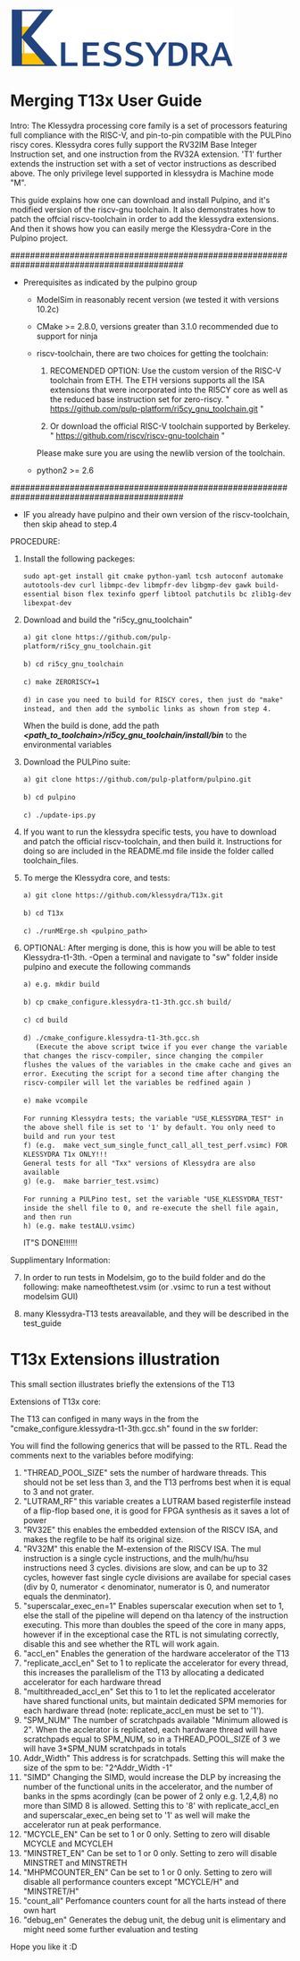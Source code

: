 <img src="/Logo/Klessydra_Logo.png" width="400">

# Merging T13x User Guide

Intro: The Klessydra processing core family is a set of processors featuring full compliance with the RISC-V, and pin-to-pin compatible with the PULPino riscy cores. Klessydra cores fully support the RV32IM Base Integer Instruction set, and one instruction from the RV32A extension. 'T1' further extends the instruction set with a set of vector instructions as described above. The only privilege level supported in klessydra is Machine mode "M".

This guide explains how one can download and install Pulpino, and it's 
modified version of the riscv-gnu toolchain. It also demonstrates
how to patch the offcial riscv-toolchain in order to add the klessydra 
extensions. And then it shows how you can easily merge the Klessydra-Core 
in the Pulpino project.

###########################################################################################
- Prerequisites as indicated by the pulpino group
	- ModelSim in reasonably recent version (we tested it with versions 10.2c)
	- CMake >= 2.8.0, versions greater than 3.1.0 recommended due to support for ninja
	- riscv-toolchain, there are two choices for getting the toolchain: 

  		1) RECOMENDED OPTION: Use the custom version of the RISC-V toolchain from ETH. 
  		The ETH versions supports all the ISA extensions that were incorporated 
	  	into the RI5CY core as well as the reduced base instruction set for zero-riscy.
	        " https://github.com/pulp-platform/ri5cy_gnu_toolchain.git "

		2) Or download the official RISC-V toolchain supported by Berkeley.
 	       	" https://github.com/riscv/riscv-gnu-toolchain "


	  	Please make sure you are using the newlib version of the toolchain.
	- python2 >= 2.6
	
###########################################################################################

- IF you already have pulpino and their own version of the riscv-toolchain, then skip ahead to step.4


PROCEDURE:
1.	Install the following packeges:
		
		sudo apt-get install git cmake python-yaml tcsh autoconf automake autotools-dev curl libmpc-dev libmpfr-dev libgmp-dev gawk build-essential bison flex texinfo gperf libtool patchutils bc zlib1g-dev libexpat-dev

2.	Download and build the "ri5cy_gnu_toolchain"

		a) git clone https://github.com/pulp-platform/ri5cy_gnu_toolchain.git
		
		b) cd ri5cy_gnu_toolchain
		
		c) make ZERORISCY=1

		d) in case you need to build for RISCY cores, then just do "make" instead, and then add the symbolic links as shown from step 4.
		
	When the build is done, add the path **_<path_to_toolchain>/ri5cy_gnu_toolchain/install/bin_** to the environmental variables

3.	Download the PULPino suite:

		a) git clone https://github.com/pulp-platform/pulpino.git
		
		b) cd pulpino
		
		c) ./update-ips.py	


4.	If you want to run the klessydra specific tests, you have to download and patch the official riscv-toolchain, and then build it. Instructions for doing so are included in the README.md file
	inside the folder called toolchain_files.

5.	To merge the Klessydra core, and tests:

		a) git clone https://github.com/klessydra/T13x.git
		
		b) cd T13x
		
		c) ./runMErge.sh <pulpino_path>

6.	OPTIONAL: After merging is done, this is how you will be able to test Klessydra-t1-3th.
		-Open a terminal and navigate to "sw" folder inside pulpino and execute the following commands

		a) e.g. mkdir build
		
		b) cp cmake_configure.klessydra-t1-3th.gcc.sh build/
		
		c) cd build
		
		d) ./cmake_configure.klessydra-t1-3th.gcc.sh
		   (Execute the above script twice if you ever change the variable that changes the riscv-compiler, since changing the compiler flushes the values of the variables in the cmake cache and gives an error. Executing the script for a second time after changing the riscv-compiler will let the variables be redfined again )
		   
		e) make vcompile

		For running Klessydra tests; the variable "USE_KLESSYDRA_TEST" in the above shell file is set to '1' by default. You only need to build and run your test
		f) (e.g.  make vect_sum_single_funct_call_all_test_perf.vsimc) FOR KLESSYDRA T1x ONLY!!!
		General tests for all "Txx" versions of Klessydra are also available
		g) (e.g.  make barrier_test.vsimc)
		
		For running a PULPino test, set the variable "USE_KLESSYDRA_TEST" inside the shell file to 0, and re-execute the shell file again, and then run
		h) (e.g. make testALU.vsimc)
			
	IT"S DONE!!!!!!

Supplimentary Information:

7.	In order to run tests in Modelsim, go to the build folder and do the following:
		make nameofthetest.vsim (or .vsimc to run a test without modelsim GUI)

8. many Klessydra-T13 tests areavailable, and they will be described in the test_guide

# T13x Extensions illustration

This small section illustrates briefly the extensions of the T13

Extensions of T13x core:

The T13 can configed in many ways in the from the "cmake_configure.klessydra-t1-3th.gcc.sh" found in the sw forlder:

You will find the following generics that will be passed to the RTL. Read the comments next to the variables before modifying:
1)  "THREAD_POOL_SIZE" sets the number of hardware threads. This should not be set less than 3, and the T13 perfroms best when it is equal to 3 and not grater.
2)  "LUTRAM_RF" this variable creates a LUTRAM based registerfile instead of a flip-flop based one, it is good for FPGA synthesis as it saves a lot of power
3)	"RV32E" this enables the embedded extension of the RISCV ISA, and makes the regfile to be half its original size.
4)	"RV32M" this enable the M-extension of the RISCV ISA. The mul instruction is a single cycle instructions, and the mulh/hu/hsu instructions need 3 cycles. divisions are slow, and can be up to 32 cycles, however fast single cycle divisions are availabe for special cases (div by 0, numerator < denominator, numerator is 0, and numerator equals the denminator).
5)	"superscalar_exec_en=1"  Enables superscalar execution when set to 1, else the stall of the pipeline will depend on tha latency of the instruction executing. This more than doubles the speed of the core in many apps, however if in the exceptional case the RTL is not simulating correctly, disable this and see whether the RTL will work again.
6)	"accl_en"  Enables the generation of the hardware accelerator of the T13
7)	"replicate_accl_en" Set to 1 to replicate the accelerator for every thread, this increases the parallelism of the T13 by allocating a dedicated accelerator for each hardware thread
8)	"multithreaded_accl_en" Set this to 1 to let the replicated accelerator have shared functional units, but maintain dedicated SPM memories for each hardware thread (note: replicate_accl_en must be set to '1').
9)	"SPM_NUM" The number of scratchpads available "Minimum allowed is 2". When the acclerator is replicated, each hardware thread will have scratchpads equal to SPM_NUM, so in a THREAD_POOL_SIZE of 3 we will have 3*SPM_NUM scratchpads in totals
10)	Addr_Width" This address is for scratchpads. Setting this will make the size of the spm to be: "2^Addr_Width -1"
11)	"SIMD" Changing the SIMD, would increase the DLP by increasing the number of the functional units in the accelerator, and the number of banks in the spms acordingly (can be power of 2 only e.g. 1,2,4,8) no more than SIMD 8 is allowed. Setting this to '8' with replicate_accl_en and superscalar_exec_en being set to '1' as well will make the accelerator run at peak performance.
12)	"MCYCLE_EN" Can be set to 1 or 0 only. Setting to zero will disable MCYCLE and MCYCLEH
13)	"MINSTRET_EN" Can be set to 1 or 0 only. Setting to zero will disable MINSTRET and MINSTRETH
14)	"MHPMCOUNTER_EN" Can be set to 1 or 0 only. Setting to zero will disable all performance counters except "MCYCLE/H" and "MINSTRET/H"
15)	"count_all" Perfomance counters count for all the harts instead of there own hart
16)	"debug_en" Generates the debug unit, the debug unit is elimentary and might need some further evaluation and testing


Hope you like it :D